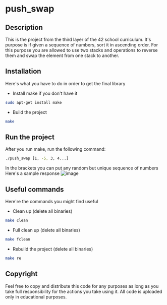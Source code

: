 # push_swap
## Description
This is the project from the third layer of the 42 school curriculum.
It's purpose is if given a sequence of numbers, sort it in ascending order. For this purpose
you are allowed to use two stacks and operations to reverse them and swap the element from one stack to another.
## Installation
Here's what you have to do in order to get the final library
+ Install make if you don't have it
```sh
sudo apt-get install make
```
+ Build the project
```sh
make
```
## Run the project
After you run make, run the following command:
```sh
./push_swap [1, -5, 3, 4...]
```
In the brackets you can put any random but unique sequence of numbers
Here's a sample response
![image](https://github.com/user-attachments/assets/762e6e8b-f111-435a-9516-d0309fe2119e)


## Useful commands
Here're the commands you might find useful
+ Clean up (delete all binaries)
```sh
make clean
```
+ Full clean up (delete all binaries)
```sh
make fclean
```
+ Rebuild the project (delete all binaries)
```sh
make re
```
## Copyright
Feel free to copy and distribute this code for any purposes as long
as you take full responsibility for the actions  you take using it. All code is uploaded only in educational purposes.
